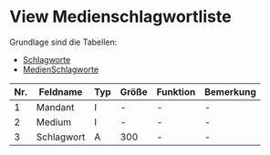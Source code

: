 # View Medienschlagwortliste

Grundlage sind die Tabellen:

* [Schlagworte](https://doc.magellan6-datenstruktur.stueber.de/schlusseltabellen-schlusselverzeichnisse/Schlagworte.html)
* [MedienSchlagworte](https://doc.magellan6-datenstruktur.stueber.de/schlusseltabellen-schlusselverzeichnisse/MedienSchlagworte.html)



Nr.|Feldname|Typ|Größe|Funktion|Bemerkung
--|--|--|--|--|--
1|Mandant|I|-|-|-
2|Medium|I|-|-|-
3|Schlagwort|A|300|-|-